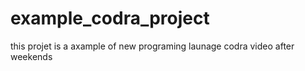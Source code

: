 # example_codra_project
this projet is a axample of new programing launage codra
video after weekends
